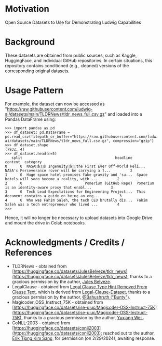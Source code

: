 # Motivation
Open Source Datasets to Use for Demonstrating Ludwig Capabilities

# Background

These datasets are obtained from public sources, such as Kaggle, HuggingFace, and individual GitHub repositories.  In certain situations, this repository contains conditioned (e.g., cleaned) versions of the corresponding original datasets.

# Usage Pattern

For example, the dataset can now be accessed as "https://raw.githubusercontent.com/ludwig-ai/datasets/main/TLDRNews/tldr_news_full.csv.gz" and loaded into a Pandas DataFrame using:
```
>>> import pandas as pd
>>> df_dataset: pd.DataFrame = pd.read_csv(filepath_or_buffer="https://raw.githubusercontent.com/ludwig-ai/datasets/main/TLDRNews/tldr_news_full.csv.gz", compression="gzip")
>>> df_dataset.shape
(7932, 4)
>>> df_dataset.head(n=5)
   split                                           headline                                            content  category
0      0  NASAâs Ingenuityâthe First Ever Off-World Heli...  NASA's Perseverance rover will be carrying a f...         2
1      0  Huge space hotel promises fake gravity and 'su...  Space hotels will soon become a reality, with ...         2
2      0                             Pomerium (GitHub Repo)  Pomerium is an identity-aware proxy that enabl...         3
3      0  Tech Lead Expectations for Engineering Project...  This document contains a guide on being an eng...         3
4      0  Who was Fahim Saleh, the tech CEO brutally dis...  Fahim Saleh was a tech entrepreneur who lived ...         4
>>> 
```

Hence, it will no longer be necessary to upload datasets into Google Drive and mount the drive in Colab notebooks.

# Acknowledgments / Credits / References
* TLDRNews - obtained from [https://huggingface.co/datasets/JulesBelveze/tldr_news](https://huggingface.co/datasets/JulesBelveze/tldr_news), thanks to a gracious permission by the author, [Jules Belveze](https://www.linkedin.com/in/jules-belveze/).
* LegalClause - obtained from [Legal Clause Type Hint Removed From Clause Text](https://www.kaggle.com/datasets/alexandersherstinsky/legal-clause-type-hint-removed-from-clause-text), which is derived from [Legal-Clause-Dataset](https://www.kaggle.com/datasets/bahushruth/legalclausedataset), thanks to a gracious permission by the author, [@Bahushruth ("Bunty")](https://twitter.com/Bahushruth).
* Magicoder_OSS_Instruct_75K - obtained from [https://huggingface.co/datasets/ise-uiuc/Magicoder-OSS-Instruct-75K](https://huggingface.co/datasets/ise-uiuc/Magicoder-OSS-Instruct-75K), thanks to a gracious permission by the author, [Yuxiang Wei ](https://www.linkedin.com/in/yuxiang-wei-a94a63205/).
* CoNLL-2003 - obtained from [https://huggingface.co/datasets/conll2003](https://huggingface.co/datasets/conll2003); reached out to the author, [Erik Tjong Kim Sang](https://www.linkedin.com/in/erik-tjong-kim-sang-5a36205/), for permission (on 2/29/2024); awaiting response. 


